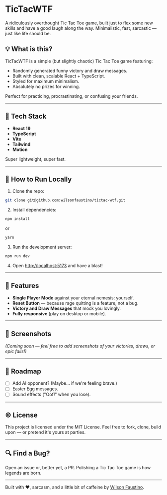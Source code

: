# TicTacWTF

A ridiculously overthought Tic Tac Toe game, built just to flex some new skills and have a good laugh along the way. Minimalistic, fast, sarcastic — just like life should be.

## 💡 What is this?

TicTacWTF is a simple (but slightly chaotic) Tic Tac Toe game featuring:
- Randomly generated funny victory and draw messages.
- Built with clean, scalable React + TypeScript.
- Styled for maximum minimalism.
- Absolutely no prizes for winning.

Perfect for practicing, procrastinating, or confusing your friends.

---

## 🔧 Tech Stack

- **React 19**
- **TypeScript**
- **Vite**
- **Tailwind**
- **Motion**

Super lightweight, super fast.

---

## 🔄 How to Run Locally

1. Clone the repo:

```bash
git clone git@github.com:wilsonfaustino/tictac-wtf.git
```

2. Install dependencies:

```bash
npm install
```

or

```bash
yarn
```

3. Run the development server:

```bash
npm run dev
```

4. Open [http://localhost:5173](http://localhost:5173) and have a blast!

---

## 🌟 Features

- **Single Player Mode** against your eternal nemesis: yourself.
- **Reset Button** — because rage quitting is a feature, not a bug.
- **Victory and Draw Messages** that mock you lovingly.
- **Fully responsive** (play on desktop or mobile).

---

## 📸 Screenshots

*(Coming soon — feel free to add screenshots of your victories, draws, or epic fails!)*

---

## 📅 Roadmap

- [ ] Add AI opponent? (Maybe... if we're feeling brave.)
- [ ] Easter Egg messages.
- [ ] Sound effects ("Oof!" when you lose).

---

## © License

This project is licensed under the MIT License.
Feel free to fork, clone, build upon — or pretend it's yours at parties.

---

## 🔍 Find a Bug?

Open an issue or, better yet, a PR.
Polishing a Tic Tac Toe game is how legends are born.

---


Built with ❤️, sarcasm, and a little bit of caffeine by [Wilson Faustino](https://github.com/wilsonfaustino).

